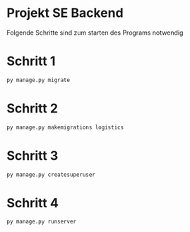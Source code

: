 Projekt SE Backend
=============

Folgende Schritte sind zum starten des Programs notwendig

# Schritt 1

```python
py manage.py migrate
```

# Schritt 2

```python
py manage.py makemigrations logistics
```

# Schritt 3

```python
py manage.py createsuperuser
```

# Schritt 4

```python
py manage.py runserver
```